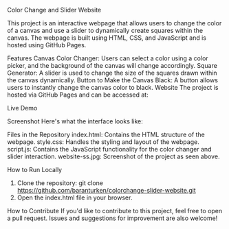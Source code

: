 Color Change and Slider Website

This project is an interactive webpage that allows users to change the color of a canvas and use a slider to dynamically create squares within the canvas. The webpage is built using HTML, CSS, and JavaScript and is hosted using GitHub Pages.

Features
Canvas Color Changer: Users can select a color using a color picker, and the background of the canvas will change accordingly.
Square Generator: A slider is used to change the size of the squares drawn within the canvas dynamically.
Button to Make the Canvas Black: A button allows users to instantly change the canvas color to black.
Website
The project is hosted via GitHub Pages and can be accessed at:

Live Demo

Screenshot
Here's what the interface looks like:


Files in the Repository
index.html: Contains the HTML structure of the webpage.
style.css: Handles the styling and layout of the webpage.
script.js: Contains the JavaScript functionality for the color changer and slider interaction.
website-ss.jpg: Screenshot of the project as seen above.

How to Run Locally
1. Clone the repository:
    git clone https://github.com/baranturken/colorchange-slider-website.git
2. Open the index.html file in your browser.

How to Contribute
If you'd like to contribute to this project, feel free to open a pull request. Issues and suggestions for improvement are also welcome!
